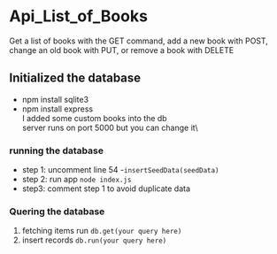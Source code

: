# Api_List_of_Books
Get a list of books with the GET command, add a new book with POST, change an old book with PUT, or remove a book with DELETE

## Initialized the database

- npm install sqlite3
- npm install express\
I added some custom books into the db\
server runs on port 5000 but you can change it\

### running the database
- step 1: uncomment line 54 -`insertSeedData(seedData)`
- step 2: run app
`node index.js`
- step3: comment step 1 to avoid duplicate data
### Quering the database

1. fetching items run `db.get(your query here)`
2. insert records `db.run(your query here)`
